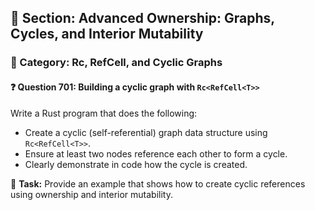 ## 📘 Section: Advanced Ownership: Graphs, Cycles, and Interior Mutability  
### 🔹 Category: Rc, RefCell, and Cyclic Graphs  
#### ❓ Question 701: Building a cyclic graph with `Rc<RefCell<T>>`

Write a Rust program that does the following:

- Create a cyclic (self-referential) graph data structure using `Rc<RefCell<T>>`.
- Ensure at least two nodes reference each other to form a cycle.
- Clearly demonstrate in code how the cycle is created.

🔧 **Task:** Provide an example that shows how to create cyclic references using ownership and interior mutability.
